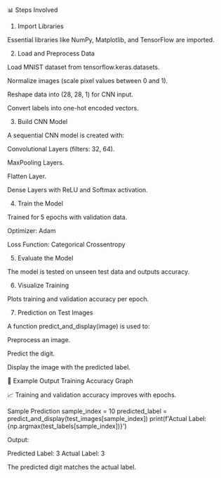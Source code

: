 📊 Steps Involved
1. Import Libraries

Essential libraries like NumPy, Matplotlib, and TensorFlow are imported.

2. Load and Preprocess Data

Load MNIST dataset from tensorflow.keras.datasets.

Normalize images (scale pixel values between 0 and 1).

Reshape data into (28, 28, 1) for CNN input.

Convert labels into one-hot encoded vectors.

3. Build CNN Model

A sequential CNN model is created with:

Convolutional Layers (filters: 32, 64).

MaxPooling Layers.

Flatten Layer.

Dense Layers with ReLU and Softmax activation.

4. Train the Model

Trained for 5 epochs with validation data.

Optimizer: Adam

Loss Function: Categorical Crossentropy

5. Evaluate the Model

The model is tested on unseen test data and outputs accuracy.

6. Visualize Training

Plots training and validation accuracy per epoch.

7. Prediction on Test Images

A function predict_and_display(image) is used to:

Preprocess an image.

Predict the digit.

Display the image with the predicted label.

🚀 Example Output
Training Accuracy Graph

📈 Training and validation accuracy improves with epochs.

Sample Prediction
sample_index = 10
predicted_label = predict_and_display(test_images[sample_index])
print(f'Actual Label: {np.argmax(test_labels[sample_index])}')


Output:

Predicted Label: 3
Actual Label: 3


The predicted digit matches the actual label.